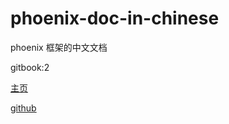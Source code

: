 # phoenix-doc-in-chinese

phoenix 框架的中文文档 

gitbook:2

[主页](http://www.phoenixframework.org/docs/controllers)

[github](https://github.com/phoenixframework/phoenix_guides)

